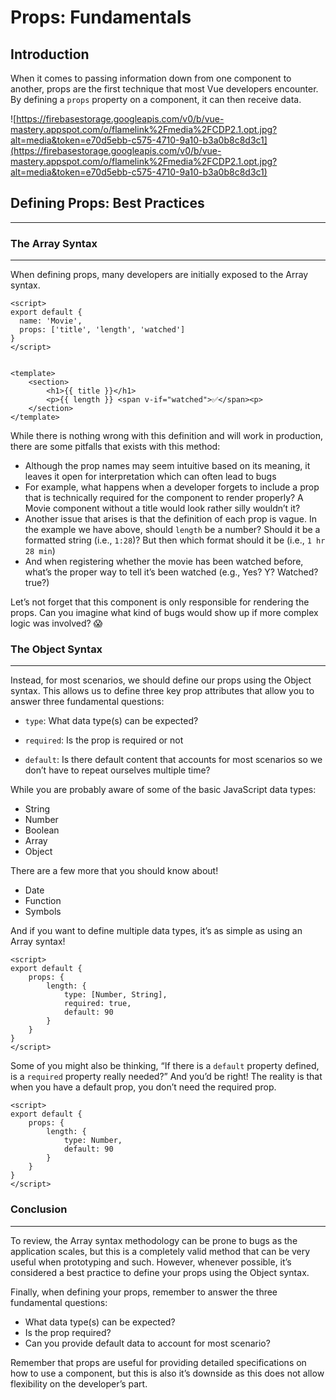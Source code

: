 Props: Fundamentals
===================

Introduction
------------

When it comes to passing information down from one component to another, props are the first technique that most Vue developers encounter. By defining a `props` property on a component, it can then receive data.

![https://firebasestorage.googleapis.com/v0/b/vue-mastery.appspot.com/o/flamelink%2Fmedia%2FCDP2.1.opt.jpg?alt=media&token=e70d5ebb-c575-4710-9a10-b3a0b8c8d3c1](https://firebasestorage.googleapis.com/v0/b/vue-mastery.appspot.com/o/flamelink%2Fmedia%2FCDP2.1.opt.jpg?alt=media&token=e70d5ebb-c575-4710-9a10-b3a0b8c8d3c1)

Defining Props: Best Practices
------------------------------

* * *

### The Array Syntax

* * *

When defining props, many developers are initially exposed to the Array syntax.

    <script>
    export default {
      name: 'Movie',
      props: ['title', 'length', 'watched']
    }
    </script>
    

    <template>
    	<section>
    		<h1>{{ title }}</h1>
    		<p>{{ length }} <span v-if="watched">✅</span><p>
    	</section>
    </template>
    

While there is nothing wrong with this definition and will work in production, there are some pitfalls that exists with this method:

*   Although the prop names may seem intuitive based on its meaning, it leaves it open for interpretation which can often lead to bugs
*   For example, what happens when a developer forgets to include a prop that is technically required for the component to render properly? A Movie component without a title would look rather silly wouldn’t it?
*   Another issue that arises is that the definition of each prop is vague. In the example we have above, should `length` be a number? Should it be a formatted string (i.e., `1:28`)? But then which format should it be (i.e., `1 hr 28 min`)
*   And when registering whether the movie has been watched before, what’s the proper way to tell it’s been watched (e.g., Yes? Y? Watched? true?)

Let’s not forget that this component is only responsible for rendering the props. Can you imagine what kind of bugs would show up if more complex logic was involved? 😱

### The Object Syntax

* * *

Instead, for most scenarios, we should define our props using the Object syntax. This allows us to define three key prop attributes that allow you to answer three fundamental questions:

*   `type`: What data type(s) can be expected?
*   `required`: Is the prop is required or not
*   `default`: Is there default content that accounts for most scenarios so we don’t have to repeat ourselves multiple time?

    <script>
    export default {
    	props: {
    		length: {
    			type: Number,
    			required: true,
    			default: 90
    		}
    	}
    }
    </script>
    

While you are probably aware of some of the basic JavaScript data types:

*   String
*   Number
*   Boolean
*   Array
*   Object

There are a few more that you should know about!

*   Date
*   Function
*   Symbols

And if you want to define multiple data types, it’s as simple as using an Array syntax!

    <script>
    export default {
    	props: {
    		length: {
    			type: [Number, String],
    			required: true,
    			default: 90
    		}
    	}
    }
    </script>
    

Some of you might also be thinking, “If there is a `default` property defined, is a `required` property really needed?” And you’d be right! The reality is that when you have a default prop, you don’t need the required prop.

    <script>
    export default {
    	props: {
    		length: {
    			type: Number,
    			default: 90
    		}
    	}
    }
    </script>
    

### Conclusion

* * *

To review, the Array syntax methodology can be prone to bugs as the application scales, but this is a completely valid method that can be very useful when prototyping and such. However, whenever possible, it’s considered a best practice to define your props using the Object syntax.

Finally, when defining your props, remember to answer the three fundamental questions:

*   What data type(s) can be expected?
*   Is the prop required?
*   Can you provide default data to account for most scenario?

Remember that props are useful for providing detailed specifications on how to use a component, but this is also it’s downside as this does not allow flexibility on the developer’s part.
